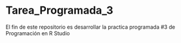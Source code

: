 # Tarea_Programada_3
El fin de este repositorio es desarrollar la practica programada #3 de Programación en R Studio
